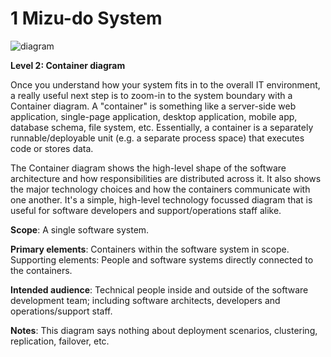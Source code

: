 # 1 Mizu-do System

![diagram](https://www.plantuml.com/plantuml/svg/0/bPHDRnen48RlIFaFKmuLaGXxwQcdR21gWY3PPa6e9pHh3-3MQw_y0Q9L_tjiRw0qfKgxf_NCkpFFV7YlhKFZV2qlEk-4Oj9pWerpZVsOPGPtWxLm6rzvIuPfvKYv0TDrXjm8L5lf6vyDFrmL4fMRJoUPH4VM1TDo6DGe59b1au9VT2RvbyVvRBcudzqj9xUVRXz6lSjeByXOhNenHH-wK_7TNt4Dyt3iXdEk87f0hy1j20xkScyTrODkYD2-Bc-qLnpDlbS72TUjzIHWQ-XUme-B3eJd2DYp3GPTATHQ4XIu9iYRHWg6JcWL6RxY5Yqped60YaEkrbvYeYkCtWfE5b3ACtomyeh5A2Y5suFJgHOBMu5HBGpig8BAw5qmfs9-9zj5i4MG_3FGYAJOnXGH9epM2GOlWqlIKqRRCfP5VYPr7LDFTILaQaSgTf7_KVFPiRnTTjq6vhGLZCvavrMi1HrMQ2acVIA9RKGucA5a6wenUakdJG1AYs9eBQmpIGr2hRIfqtiVDcWtn05zO53kfPt03F5uH6dxW8oHjI3rEXp8iJDes8YubiNzww6Cmr1W5wuBVFPelddx_miI6uGmBXyVihlPh82G9H6q3A47RVRKdIT2Rk4zx8m8TouqEJ4KUJOUtGmFsF6Jk4JjYX-MuxMt_fipVTOM7EvZAkW8LvuAwpTqFsCDKTZUyXRd83sgVWdgenzE1TUaUFgRF0C0)

**Level 2: Container diagram**

Once you understand how your system fits in to the overall IT environment, a really useful next step is to zoom-in to the system boundary with a Container diagram. A "container" is something like a server-side web application, single-page application, desktop application, mobile app, database schema, file system, etc. Essentially, a container is a separately runnable/deployable unit (e.g. a separate process space) that executes code or stores data.

The Container diagram shows the high-level shape of the software architecture and how responsibilities are distributed across it. It also shows the major technology choices and how the containers communicate with one another. It's a simple, high-level technology focussed diagram that is useful for software developers and support/operations staff alike.

**Scope**: A single software system.

**Primary elements**: Containers within the software system in scope.
Supporting elements: People and software systems directly connected to the containers.

**Intended audience**: Technical people inside and outside of the software development team; including software architects, developers and operations/support staff.

**Notes**: This diagram says nothing about deployment scenarios, clustering, replication, failover, etc.